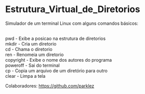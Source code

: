 # Estrutura_Virtual_de_Diretorios

Simulador de um terminal Linux com alguns comandos básicos:<br/><br/>

pwd - Exibe a posicao na estrutura de diretorios<br/>
mkdir - Cria um diretorio<br/>
cd - Chama o diretorio<br/>
ren - Renomeia um diretorio<br/>
copyright - Exibe o nome dos autores do programa<br/>
poweroff - Sai do terminal<br/>
cp - Copia um arquivo de um diretório para outro<br/>
clear - Limpa a tela<br/>

Colaboradores: <link>https://github.com/parklez<link/>
